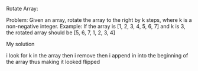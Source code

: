 Rotate Array:

Problem: Given an array, rotate the array to the right by k steps, where k is a non-negative integer.
Example: If the array is [1, 2, 3, 4, 5, 6, 7] and k is 3, the rotated array should be [5, 6, 7, 1, 2, 3, 4]

My solution 

i look for k in the array then i remove then i append in into the beginning of the array thus making it looked flipped